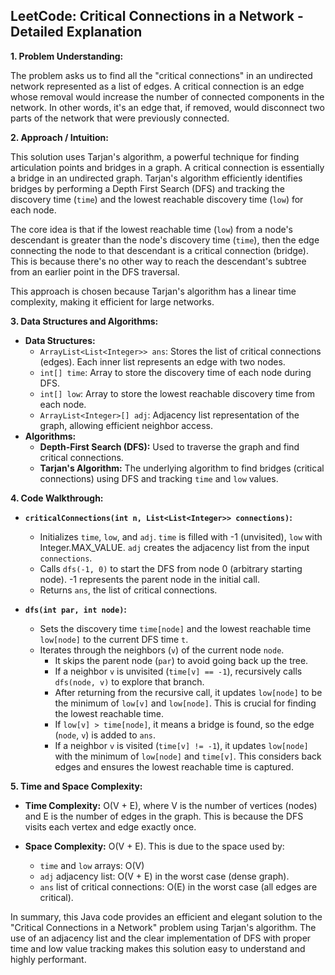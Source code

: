 ## LeetCode: Critical Connections in a Network - Detailed Explanation

**1. Problem Understanding:**

The problem asks us to find all the "critical connections" in an undirected network represented as a list of edges. A critical connection is an edge whose removal would increase the number of connected components in the network.  In other words, it's an edge that, if removed, would disconnect two parts of the network that were previously connected.


**2. Approach / Intuition:**

This solution uses Tarjan's algorithm, a powerful technique for finding articulation points and bridges in a graph.  A critical connection is essentially a bridge in an undirected graph.  Tarjan's algorithm efficiently identifies bridges by performing a Depth First Search (DFS) and tracking the discovery time (`time`) and the lowest reachable discovery time (`low`) for each node.

The core idea is that if the lowest reachable time (`low`) from a node's descendant is greater than the node's discovery time (`time`), then the edge connecting the node to that descendant is a critical connection (bridge).  This is because there's no other way to reach the descendant's subtree from an earlier point in the DFS traversal.

This approach is chosen because Tarjan's algorithm has a linear time complexity, making it efficient for large networks.


**3. Data Structures and Algorithms:**

* **Data Structures:**
    * `ArrayList<List<Integer>> ans`: Stores the list of critical connections (edges). Each inner list represents an edge with two nodes.
    * `int[] time`: Array to store the discovery time of each node during DFS.
    * `int[] low`: Array to store the lowest reachable discovery time from each node.
    * `ArrayList<Integer>[] adj`: Adjacency list representation of the graph, allowing efficient neighbor access.
* **Algorithms:**
    * **Depth-First Search (DFS):** Used to traverse the graph and find critical connections.
    * **Tarjan's Algorithm:**  The underlying algorithm to find bridges (critical connections) using DFS and tracking `time` and `low` values.


**4. Code Walkthrough:**

* **`criticalConnections(int n, List<List<Integer>> connections)`:**
    * Initializes `time`, `low`, and `adj`.  `time` is filled with -1 (unvisited), `low` with Integer.MAX_VALUE.  `adj` creates the adjacency list from the input `connections`.
    * Calls `dfs(-1, 0)` to start the DFS from node 0 (arbitrary starting node).  -1 represents the parent node in the initial call.
    * Returns `ans`, the list of critical connections.

* **`dfs(int par, int node)`:**
    * Sets the discovery time `time[node]` and the lowest reachable time `low[node]` to the current DFS time `t`.
    * Iterates through the neighbors (`v`) of the current node `node`.
        * It skips the parent node (`par`) to avoid going back up the tree.
        * If a neighbor `v` is unvisited (`time[v] == -1`), recursively calls `dfs(node, v)` to explore that branch.
        * After returning from the recursive call, it updates `low[node]` to be the minimum of `low[v]` and `low[node]`.  This is crucial for finding the lowest reachable time.
        * If `low[v] > time[node]`, it means a bridge is found, so the edge (`node`, `v`) is added to `ans`.
        * If a neighbor `v` is visited (`time[v] != -1`), it updates `low[node]` with the minimum of `low[node]` and `time[v]`. This considers back edges and ensures the lowest reachable time is captured.

**5. Time and Space Complexity:**

* **Time Complexity:** O(V + E), where V is the number of vertices (nodes) and E is the number of edges in the graph.  This is because the DFS visits each vertex and edge exactly once.

* **Space Complexity:** O(V + E).  This is due to the space used by:
    * `time` and `low` arrays: O(V)
    * `adj` adjacency list: O(V + E) in the worst case (dense graph).
    * `ans` list of critical connections: O(E) in the worst case (all edges are critical).


In summary, this Java code provides an efficient and elegant solution to the "Critical Connections in a Network" problem using Tarjan's algorithm. The use of an adjacency list and the clear implementation of DFS with proper time and low value tracking makes this solution easy to understand and highly performant.
